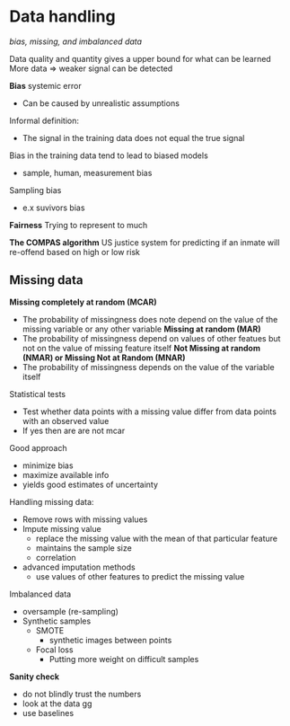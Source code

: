 # Data handling
*bias, missing, and imbalanced data*

Data quality and quantity gives a upper bound for what can be learned
More data $\Rightarrow$ weaker signal can be detected 

**Bias**
systemic error
- Can be caused by unrealistic assumptions

Informal definition:
- The signal in the training data does not equal the true signal

Bias in the training data tend to lead to biased models
- sample, human, measurement bias

Sampling bias
- e.x suvivors bias

**Fairness**
Trying to represent to much

**The COMPAS algorithm**
US justice system for predicting if an inmate will re-offend based on high or low risk


## Missing data
**Missing completely at random (MCAR)**
- The probability of missingness does note depend on the value of the missing variable or any other variable
**Missing at random (MAR)**
- The probability of missingness depend on values of other featues but not on the value of missing feature itself
**Not Missing at random (NMAR) or Missing Not at Random (MNAR)**
- The probability of missingness depends on the value of the variable itself

Statistical tests
- Test whether data points with a missing value differ from data points with an observed value
- If yes then are are not mcar


Good approach
- minimize bias
- maximize available info
- yields good estimates of uncertainty


Handling missing data:
- Remove rows with missing values
- Impute missing value
	- replace the missing value with the mean of that particular feature
	- maintains the sample size
	- correlation
- advanced imputation methods
	- use values of other features to predict the missing value


Imbalanced data
- oversample (re-sampling)
- Synthetic samples
	- SMOTE
		- synthetic images between points
	- Focal loss
		- Putting more weight on difficult samples


**Sanity check**
- do not blindly trust the numbers
- look at the data gg
- use baselines